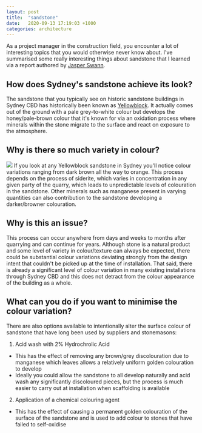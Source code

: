 ```yaml
---
layout: post
title:  "sandstone"
date:   2020-09-13 17:19:03 +1000
categories: architecture
---
```


As a project manager in the construction field, you encounter a lot of interesting topics that you would otherwise never know about. I've summarised some really interesting things about sandstone that I learned via a report authored by [Jasper Swann](https://www.jasperswann.com.au/stonemason/).

## How does Sydney's sandstone achieve its look?
The sandstone that you typically see on historic sandstone buildings in Sydney CBD has historically been known as [Yellowblock](https://en.wikipedia.org/wiki/Sydney_sandstone). It actually comes out of the ground with a pale grey-to-white colour but develops the honey/pale-brown colour that it's known for via an oxidation process where minerals within the stone migrate to the surface and react on exposure to the atmosphere.

## Why is there so much variety in colour?
![](https://images.squarespace-cdn.com/content/v1/5381e632e4b024bd858030cd/1517973793547-KC1NHVZT397IQ0398LBV/ke17ZwdGBToddI8pDm48kLkXF2pIyv_F2eUT9F60jBl7gQa3H78H3Y0txjaiv_0fDoOvxcdMmMKkDsyUqMSsMWxHk725yiiHCCLfrh8O1z4YTzHvnKhyp6Da-NYroOW3ZGjoBKy3azqku80C789l0iyqMbMesKd95J-X4EagrgU9L3Sa3U8cogeb0tjXbfawd0urKshkc5MgdBeJmALQKw/Hilton+Sydney-+Piles+creek+Cream+sawn+Curved+cladding+1+%284%29.jpg)
If you look at any Yellowblock sandstone in Sydney you'll notice colour variations ranging from dark brown all the way to orange. This process depends on the process of siderite, which varies in concentration in any given party of the quarry, which leads to unpredictable levels of colouration in the sandstone. Other minerals such as manganese present in varying quantities can also contribution to the sandstone developing a darker/browner colouration. 

## Why is this an issue?
This process can occur anywhere from days and weeks to months after quarrying and can continue for years. Although stone is a natural product and some level of variety in colour/texture can always be expected, there could be substantial colour variations deviating strongly from the design intent that couldn't be picked up at the time of installation. That said, there is already a significant level of colour variation in many existing installations through Sydney CBD and this does not detract from the colour appearance of the building as a whole.

## What can you do if you want to minimise the colour variation?
There are also options available to intentionally alter the surface colour of sandstone that have long been used by suppliers and stonemasons:
1. Acid wash with 2% Hydrochrolic Acid
- This has the effect of removing any brown/grey discolouration due to manganese which leaves allows a relatively uniform golden colouration to develop
- Ideally you could allow the sandstone to all develop naturally and acid wash any significantly discoloured pieces, but the process is much easier to carry out at installation when scaffolding is available
2. Application of a chemical colouring agent
- This has the effect of causing a permanent golden colouration of the surface of the sandstone and is used to add colour to stones that have failed to self-oxidise